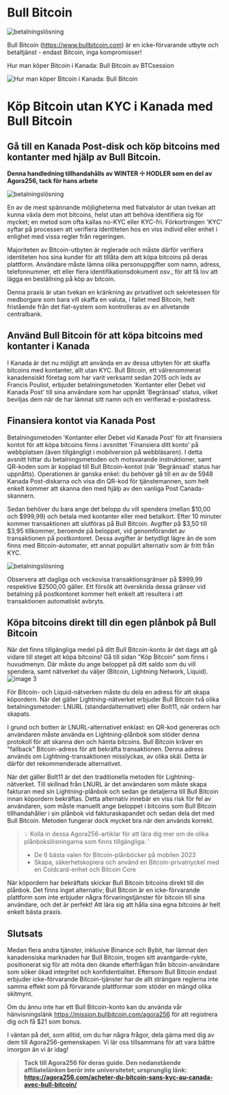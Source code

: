 # Bull Bitcoin

![betalningslösning](assets/cover.jpeg)

Bull Bitcoin (https://www.bullbitcoin.com) är en icke-förvarande utbyte och betaltjänst - endast Bitcoin, inga kompromisser!

Hur man köper Bitcoin i Kanada: Bull Bitcoin av BTCsession

![Hur man köper Bitcoin i Kanada: Bull Bitcoin](https://youtu.be/aKs8bKwLjJQ)

# Köp Bitcoin utan KYC i Kanada med Bull Bitcoin

## Gå till en Kanada Post-disk och köp bitcoins med kontanter med hjälp av Bull Bitcoin.

**Denna handledning tillhandahålls av WINTER ☩ HODLER som en del av Agora256, tack för hans arbete**

![betalningslösning](assets/1.jpeg)

En av de mest spännande möjligheterna med fiatvalutor är utan tvekan att kunna växla dem mot bitcoins, helst utan att behöva identifiera sig för mycket; en metod som ofta kallas no-KYC eller KYC-fri. Förkortningen 'KYC' syftar på processen att verifiera identiteten hos en viss individ eller enhet i enlighet med vissa regler från regeringen.

Majoriteten av Bitcoin-utbyten är reglerade och måste därför verifiera identiteten hos sina kunder för att tillåta dem att köpa bitcoins på deras plattform. Användare måste lämna olika personuppgifter som namn, adress, telefonnummer, ett eller flera identifikationsdokument osv., för att få lov att lägga en beställning på köp av bitcoin.

Denna praxis är utan tvekan en kränkning av privatlivet och sekretessen för medborgare som bara vill skaffa en valuta, i fallet med Bitcoin, helt fristående från det fiat-system som kontrolleras av en allvetande centralbank.

## Använd Bull Bitcoin för att köpa bitcoins med kontanter i Kanada

I Kanada är det nu möjligt att använda en av dessa utbyten för att skaffa bitcoins med kontanter, allt utan KYC. Bull Bitcoin, ett välrenommerat kanadensiskt företag som har varit verksamt sedan 2015 och leds av Francis Pouliot, erbjuder betalningsmetoden 'Kontanter eller Debet vid Kanada Post' till sina användare som har uppnått 'Begränsad' status, vilket beviljas dem när de har lämnat sitt namn och en verifierad e-postadress.

## Finansiera kontot via Kanada Post

Betalningsmetoden 'Kontanter eller Debet vid Kanada Post' för att finansiera kontot för att köpa bitcoins finns i avsnittet 'Finansiera ditt konto' på webbplatsen (även tillgängligt i mobilversion på webbläsaren). I detta avsnitt hittar du betalningsmetoden och motsvarande instruktioner, samt QR-koden som är kopplad till Bull Bitcoin-kontot (när 'Begränsad' status har uppnåtts).
Operationen är ganska enkel: du behöver gå till en av de 5948 Kanada Post-diskarna och visa din QR-kod för tjänstemannen, som helt enkelt kommer att skanna den med hjälp av den vanliga Post Canada-skannern.

Sedan behöver du bara ange det belopp du vill spendera (mellan $10,00 och $999,99) och betala med kontanter eller med betalkort. Efter 10 minuter kommer transaktionen att slutföras på Bull Bitcoin. Avgifter på $3,50 till $3,95 tillkommer, beroende på beloppet, vid genomförandet av transaktionen på postkontoret. Dessa avgifter är betydligt lägre än de som finns med Bitcoin-automater, ett annat populärt alternativ som är fritt från KYC.

![betalningslösning](assets/2.jpeg)

Observera att dagliga och veckovisa transaktionsgränser på $999,99 respektive $2500,00 gäller. Ett försök att överskrida dessa gränser vid betalning på postkontoret kommer helt enkelt att resultera i att transaktionen automatiskt avbryts.

## Köpa bitcoins direkt till din egen plånbok på Bull Bitcoin

När det finns tillgängliga medel på ditt Bull Bitcoin-konto är det dags att gå vidare till steget att köpa bitcoins! Gå till sidan "Köp Bitcoin" som finns i huvudmenyn. Där måste du ange beloppet på ditt saldo som du vill spendera, samt nätverket du väljer (Bitcoin, Lightning Network, Liquid).
![image 3](assets/3.jpeg)

För Bitcoin- och Liquid-nätverken måste du dela en adress för att skapa köpordern. När det gäller Lightning-nätverket erbjuder Bull Bitcoin två olika betalningsmetoder: LNURL (standardalternativet) eller Bolt11, när ordern har skapats.

I grund och botten är LNURL-alternativet enklast: en QR-kod genereras och användaren måste använda en Lightning-plånbok som stöder denna protokoll för att skanna den och hämta bitcoins. Bull Bitcoin kräver en "fallback" Bitcoin-adress för att bekräfta transaktionen. Denna adress används om Lightning-transaktionen misslyckas, av olika skäl. Detta är därför det rekommenderade alternativet.

När det gäller Bolt11 är det den traditionella metoden för Lightning-nätverket. Till skillnad från LNURL är det användaren som måste skapa fakturan med sin Lightning-plånbok och sedan ge detaljerna till Bull Bitcoin innan köpordern bekräftas. Detta alternativ innebär en viss risk för fel av användaren, som måste manuellt ange beloppet i bitcoins som Bull Bitcoin tillhandahåller i sin plånbok vid fakturaskapandet och sedan dela det med Bull Bitcoin. Metoden fungerar dock mycket bra när den används korrekt.

> 💡 Kolla in dessa Agora256-artiklar för att lära dig mer om de olika plånbokslösningarna som finns tillgängliga:
> '
>
> - De 6 bästa valen för Bitcoin-plånböcker på mobilen 2023
> - Skapa, säkerhetskopiera och använd en Bitcoin-privatnyckel med en Coldcard-enhet och Bitcoin Core

När köpordern har bekräftats skickar Bull Bitcoin bitcoins direkt till din plånbok. Det finns inget alternativ; Bull Bitcoin är en icke-förvarande plattform som inte erbjuder några förvaringstjänster för bitcoin till sina användare, och det är perfekt! Att lära sig att hålla sina egna bitcoins är helt enkelt bästa praxis.

## Slutsats

Medan flera andra tjänster, inklusive Binance och Bybit, har lämnat den kanadensiska marknaden har Bull Bitcoin, trogen sitt avantgarde-rykte, positionerat sig för att möta den ökande efterfrågan från bitcoin-användare som söker ökad integritet och konfidentialitet. Eftersom Bull Bitcoin endast erbjuder icke-förvarande Bitcoin-tjänster har de allt strängare reglerna inte samma effekt som på förvarande plattformar som stöder en mängd olika skitmynt.

Om du ännu inte har ett Bull Bitcoin-konto kan du använda vår hänvisningslänk https://mission.bullbitcoin.com/agora256 för att registrera dig och få $21 som bonus.

I väntan på det, som alltid, om du har några frågor, dela gärna med dig av dem till Agora256-gemenskapen. Vi lär oss tillsammans för att vara bättre imorgon än vi är idag!

> **Tack till Agora256 för deras guide. Den nedanstående affiliatelänken berör inte universitetet; ursprunglig länk: https://agora256.com/acheter-du-bitcoin-sans-kyc-au-canada-avec-bull-bitcoin/**
